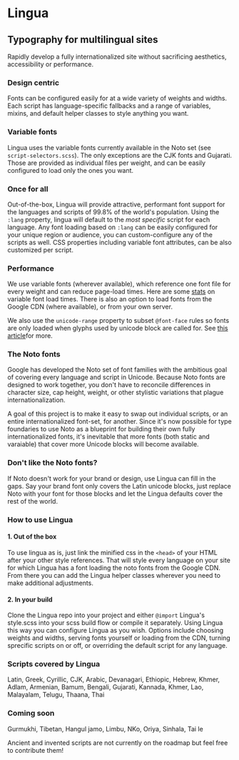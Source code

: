 # Lingua

## Typography for multilingual sites

Rapidly develop a fully internationalized site without sacrificing aesthetics, accessibility or performance.

### Design centric

Fonts can be configured easily for at a wide variety of weights and widths. Each script has language-specific fallbacks and a range of variables, mixins, and default helper classes to style anything you want.

### Variable fonts

Lingua uses the variable fonts currently available in the Noto set (see `script-selectors.scss`). The only exceptions are the CJK fonts and Gujarati. Those are provided as individual files per weight, and can be easily configured to load only the ones you want.

### Once for all

Out-of-the-box, Lingua will provide attractive, performant font support for the languages and scripts of 99.8% of the world's population. Using the `:lang` property, lingua will default to the *most specific* script for each language. Any font loading based on `:lang` can be easily configured for your unique region or audience, you can custom-configure any of the scripts as well. CSS properties including variable font attributes, can be also customized per script.

### Performance

We use variable fonts (wherever available), which reference one font file for every weight and can reduce page-load times. Here are some [stats](https://css-tricks) on variable font load times. There is also an option to load fonts from the Google CDN (where available), or from your own server.

We also use the `unicode-range` property to subset `@font-face` rules so fonts are only loaded when glyphs used by unicode block are called for. See [this article](https://css-tricks.com/almanac/properties/u/unicode-range/)for more.

### The Noto fonts

Google has developed the Noto set of font families with the ambitious goal of covering every language and script in Unicode. Because Noto fonts are designed to work together, you don't have to reconcile differences in character size, cap height, weight, or other stylistic variations that plague internationalization.

A goal of this project is to make it easy to swap out individual scripts, or an entire internationalized font-set, for another. Since it's now possible for type foundaries to use Noto as a blueprint for building their own fully internationalized fonts, it's inevitable that more fonts (both static and varaiable) that cover more Unicode blocks will become available.  

### Don't like the Noto fonts?

If Noto doesn't work for your brand or design, use Lingua can fill in the gaps. Say your brand font only covers the Latin unicode blocks, just replace Noto with your font for those blocks and let the Lingua defaults cover the rest of the world.

### How to use Lingua

#### 1. Out of the box

To use lingua as is, just link the minified css in the `<head>` of your HTML after your other style references. That will style every language on your site for which Lingua has a font loading the noto fonts from the Google CDN. From there you can add the Lingua helper classes wherever you need to make additional adjustments.

#### 2. In your build

Clone the Lingua repo into your project and either `@import` Lingua's style.scss into your scss build flow or compile it separately. Using Lingua this way you can configure Lingua as you wish. Options include choosing weights and widths, serving fonts yourself or loading from the CDN, turning sprecific scripts on or off, or overriding the default script for any language.

<!--3. **With NPM** Get the NPM module `npm i lingua-sass`, or yarn add lingua-sass. Then you can import the module into your build.-->

### Scripts covered by Lingua

Latin, Greek, Cyrillic, CJK, Arabic, Devanagari, Ethiopic, Hebrew, Khmer, Adlam, Armenian, Bamum, Bengali, Gujarati, Kannada, Khmer, Lao, Malayalam, Telugu, Thaana, Thai

### Coming soon

Gurmukhi, Tibetan, Hangul jamo, Limbu, NKo, Oriya, Sinhala, Tai le

Ancient and invented scripts are not currently on the roadmap but feel free to contribute them!

